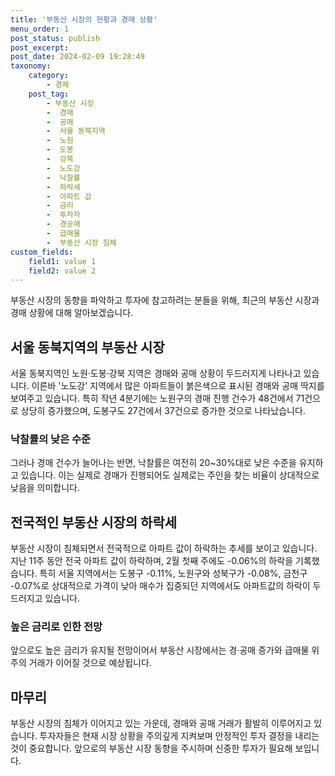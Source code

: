 ```yaml
---
title: '부동산 시장의 현황과 경매 상황'
menu_order: 1
post_status: publish
post_excerpt: 
post_date: 2024-02-09 19:28:49
taxonomy:
    category:
        - 경제
    post_tag:
        - 부동산 시장
        -  경매
        -  공매
        -  서울 동북지역
        -  노원
        -  도봉
        -  강북
        -  노도강
        -  낙찰률
        -  하락세
        -  아파트 값
        -  금리
        -  투자자
        -  경공매
        -  급매물
        -  부동산 시장 침체
custom_fields:
    field1: value 1
    field2: value 2
---
```


부동산 시장의 동향을 파악하고 투자에 참고하려는 분들을 위해, 최근의 부동산 시장과 경매 상황에 대해 알아보겠습니다.
## 서울 동북지역의 부동산 시장
서울 동북지역인 노원·도봉·강북 지역은 경매와 공매 상황이 두드러지게 나타나고 있습니다. 이른바 '노도강' 지역에서 많은 아파트들이 붉은색으로 표시된 경매와 공매 딱지를 보여주고 있습니다. 특히 작년 4분기에는 노원구의 경매 진행 건수가 48건에서 71건으로 상당히 증가했으며, 도봉구도 27건에서 37건으로 증가한 것으로 나타났습니다.
### 낙찰률의 낮은 수준
그러나 경매 건수가 늘어나는 반면, 낙찰률은 여전히 20~30%대로 낮은 수준을 유지하고 있습니다. 이는 실제로 경매가 진행되어도 실제로는 주인을 찾는 비율이 상대적으로 낮음을 의미합니다.
## 전국적인 부동산 시장의 하락세
부동산 시장이 침체되면서 전국적으로 아파트 값이 하락하는 추세를 보이고 있습니다. 지난 11주 동안 전국 아파트 값이 하락하며, 2월 첫째 주에도 -0.06%의 하락을 기록했습니다. 특히 서울 지역에서는 도봉구 -0.11%, 노원구와 성북구가 -0.08%, 금천구 -0.07%로 상대적으로 가격이 낮아 매수가 집중되던 지역에서도 아파트값의 하락이 두드러지고 있습니다.
### 높은 금리로 인한 전망
앞으로도 높은 금리가 유지될 전망이어서 부동산 시장에서는 경·공매 증가와 급매물 위주의 거래가 이어질 것으로 예상됩니다.
## 마무리
부동산 시장의 침체가 이어지고 있는 가운데, 경매와 공매 거래가 활발히 이루어지고 있습니다. 투자자들은 현재 시장 상황을 주의깊게 지켜보며 안정적인 투자 결정을 내리는 것이 중요합니다. 앞으로의 부동산 시장 동향을 주시하며 신중한 투자가 필요해 보입니다.
